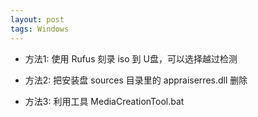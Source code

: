 ```yaml
---
layout: post
tags: Windows
---
```


- 方法1: 使用 Rufus 刻录 iso 到 U盘，可以选择越过检测

- 方法2: 把安装盘 sources 目录里的 appraiserres.dll 删除

- 方法3: 利用工具 MediaCreationTool.bat
